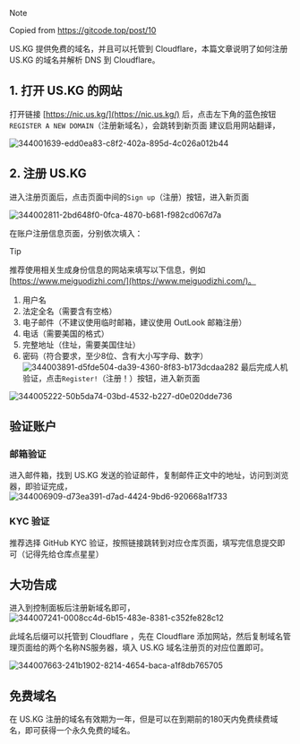 > [!NOTE]
> Copied from https://gitcode.top/post/10

US.KG 提供免费的域名，并且可以托管到 Cloudflare，本篇文章说明了如何注册 US.KG 的域名并解析 DNS 到 Cloudflare。

## 1. 打开 US.KG 的网站
打开链接 [https://nic.us.kg/](https://nic.us.kg/) 后，点击左下角的蓝色按钮`REGISTER A NEW DOMAIN`（注册新域名），会跳转到新页面
建议启用网站翻译，


![344001639-edd0ea83-c8f2-402a-895d-4c026a012b44](https://github.com/user-attachments/assets/4ca9a9b9-ae0c-485a-9769-c143ed60d701)

## 2. 注册 US.KG
进入注册页面后，点击页面中间的`Sign up`（注册）按钮，进入新页面

![344002811-2bd648f0-0fca-4870-b681-f982cd067d7a](https://github.com/user-attachments/assets/ddc375b1-8dc6-4282-b906-54788970a561)


在账户注册信息页面，分别依次填入：

> [!TIP]
> 推荐使用相关生成身份信息的网站来填写以下信息，例如 [https://www.meiguodizhi.com/](https://www.meiguodizhi.com/)。

1. 用户名
2. 法定全名（需要含有空格）
3. 电子邮件（不建议使用临时邮箱，建议使用 OutLook 邮箱注册）
4. 电话（需要美国的格式）
5. 完整地址（住址，需要美国住址）
6. 密码（符合要求，至少8位、含有大小写字母、数字）
![344003891-d5fde504-da39-4360-8f83-b173dcdaa282](https://github.com/user-attachments/assets/bdbe3734-9b41-41c7-bc6d-4fe1970c44d1)
最后完成人机验证，点击`Register!`（注册！）按钮，进入新页面

![344005222-50b5da74-03bd-4532-b227-d0e020dde736](https://github.com/user-attachments/assets/b88d41af-cb99-43f5-a369-dbd7a3c6aeb7)

## 验证账户
### 邮箱验证
进入邮件箱，找到 US.KG 发送的验证邮件，复制邮件正文中的地址，访问到浏览器，即验证完成，
![344006909-d73ea391-d7ad-4424-9bd6-920668a1f733](https://github.com/user-attachments/assets/0c6c0a51-c26d-4cf0-95b3-55f4934cdf87)

### KYC 验证
推荐选择 GitHub KYC 验证，按照链接跳转到对应仓库页面，填写完信息提交即可（记得先给仓库点星星）

## 大功告成
进入到控制面板后注册新域名即可，
![344007241-0008cc4d-6b15-483e-8381-c352fe828c12](https://github.com/user-attachments/assets/9fa6d08b-fd34-4d07-a49f-f776c4d371cd)


此域名后缀可以托管到 Cloudflare ，先在 Cloudflare 添加网站，然后复制域名管理页面给的两个名称NS服务器，填入 US.KG 域名注册页的对应位置即可。

![344007663-241b1902-8214-4654-baca-a1f8db765705](https://github.com/user-attachments/assets/94c0ee96-6998-4f6d-9a8c-37634b496a08)

## 免费域名
在 US.KG 注册的域名有效期为一年，但是可以在到期前的180天内免费续费域名，即可获得一个永久免费的域名。